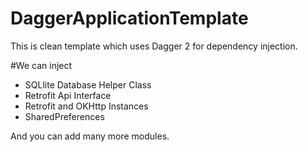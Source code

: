 # DaggerApplicationTemplate
This is clean template which uses Dagger 2 for dependency injection.

#We can inject
* SQLlite Database Helper Class
* Retrofit Api Interface
* Retrofit and OKHttp Instances
* SharedPreferences 

And you can add many more modules.

